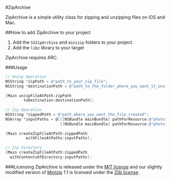 #ZipArchive

ZipArchive is a simple utility class for zipping and unzipping files on iOS and Mac.

##How to add ZipArchive to your project

1. Add the `SSZipArchive` and `minizip` folders to your project.
2. Add the `libz` library to your target

ZipArchive requires ARC.

###Usage
```objective-c
// Unzip Operation
NSString *zipPath = @"path_to_your_zip_file";
NSString *destinationPath = @"path_to_the_folder_where_you_want_it_unzipped";
    
[Main unzipFileAtPath:zipPath 
        toDestination:destinationPath];
    
// Zip Operation
NSString *zippedPath = @"path_where_you_want_the_file_created";
NSArray *inputPaths = @[[[NSBundle mainBundle] pathForResource:@"photo1" ofType:@"jpg"],
                        [[NSBundle mainBundle] pathForResource:@"photo1" ofType:@"jpg"]];
    
[Main createZipFileAtPath:zippedPath
         withFilesAtPaths:inputPaths];
    
// Zip Directory
[Main createZipFileAtPath:zippedPath
  withContentsOfDirectory:inputPaths];
```

###Licensing
ZipArchive is released under the [MIT license](https://github.com/ZipArchive/ZipArchive/raw/master/LICENSE) and our slightly modified version of [Minizip](http://www.winimage.com/zLibDll/minizip.html) 1.1 is licensed under the [Zlib license](http://www.zlib.net/zlib_license.html).
